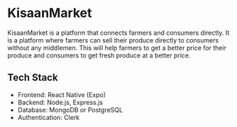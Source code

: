 # KisaanMarket

KisaanMarket is a platform that connects farmers and consumers directly. It is a platform where farmers can sell their produce directly to consumers without any middlemen. This will help farmers to get a better price for their produce and consumers to get fresh produce at a better price.
## Tech Stack

- Frontend: React Native (Expo)
- Backend: Node.js, Express.js
- Database: MongoDB or PostgreSQL
- Authentication: Clerk
